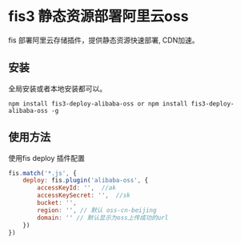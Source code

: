 # fis3 静态资源部署阿里云oss

fis 部署阿里云存储插件，提供静态资源快速部署, CDN加速。

## 安装

全局安装或者本地安装都可以。

```
npm install fis3-deploy-alibaba-oss or npm install fis3-deploy-alibaba-oss -g
```

## 使用方法

使用fis deploy 插件配置

```js
fis.match('*.js', {
    deploy: fis.plugin('alibaba-oss', {
        accessKeyId: '',  //ak
        accessKeySecret: '',  //sk
        bucket: '',
        region: '', // 默认 oss-cn-beijing
        domain: '' // 默认显示为oss上传成功的url
    })
})
```
